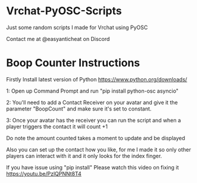 # Vrchat-PyOSC-Scripts
Just some random scripts I made for Vrchat using PyOSC


Contact me at @easyanticheat on Discord

# Boop Counter Instructions
Firstly Install latest version of Python https://www.python.org/downloads/

1: Open up Command Prompt and run "pip install python-osc asyncio"

2: You'll need to add a Contact Receiver on your avatar and give it the parameter "BoopCount" and make sure it's set to constant.

3: Once your avatar has the receiver you can run the script and when a player triggers the contact it will count +1

Do note the amount counted takes a moment to update and be displayed

Also you can set up the contact how you like, for me I made it so only other players can interact with it and it only looks for the index finger.

If you have issue using "pip install" Please watch this video on fixing it https://youtu.be/PzlQPNNt8T4
